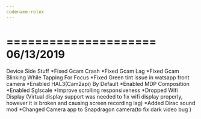 ```yaml
---
codename:rolex
---
```

=====================
    06/13/2019
=====================
  Device Side Stuff
*Fixed Gcam Crash
*Fixed Gcam Lag
*Fixed Gcam Blinking While Tapping For Focus
*Fixed Green tint issue in watsapp front camera
*Enabled HAL3(Cam2api) By Default
*Enabled MDP Composition 
*Enabled Sglscale
*Improve scrolling responsiveness
*Dropped Wifi Display (Virtual display support was needed to fix wifi display 
properly, however it is broken and causing screen recording lag)
*Added Dirac sound mod
*Changed  Camera app to Snapdragon camera(to fix dark video bug )
